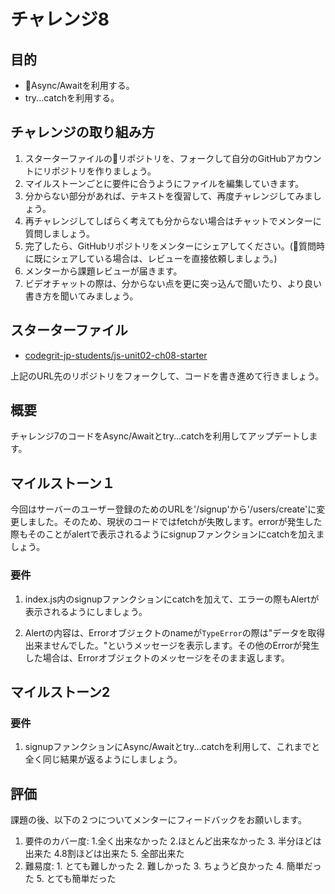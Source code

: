 # チャレンジ8

## 目的

- Async/Awaitを利用する。
- try...catchを利用する。

## チャレンジの取り組み方

1. スターターファイルのリポジトリを、フォークして自分のGitHubアカウントにリポジトリを作りましょう。
2. マイルストーンごとに要件に合うようにファイルを編集していきます。
3. 分からない部分があれば、テキストを復習して、再度チャレンジしてみましょう。
4. 再チャレンジしてしばらく考えても分からない場合はチャットでメンターに質問しましょう。
5. 完了したら、GitHubリポジトリをメンターにシェアしてください。(質問時に既にシェアしている場合は、レビューを直接依頼しましょう。)
6. メンターから課題レビューが届きます。
7. ビデオチャットの際は、分からない点を更に突っ込んで聞いたり、より良い書き方を聞いてみましょう。

## スターターファイル

- [codegrit-jp-students/js-unit02-ch08-starter](https://github.com/codegrit-jp-students/js-unit02-ch08-starter)

上記のURL先のリポジトリをフォークして、コードを書き進めて行きましょう。

## 概要

チャレンジ7のコードをAsync/Awaitとtry...catchを利用してアップデートします。

## マイルストーン１

今回はサーバーのユーザー登録のためのURLを'/signup'から'/users/create'に変更しました。そのため、現状のコードではfetchが失敗します。errorが発生した際もそのことがalertで表示されるようにsignupファンクションにcatchを加えましょう。

### 要件

1. index.js内のsignupファンクションにcatchを加えて、エラーの際もAlertが表示されるようにしましょう。

2. Alertの内容は、Errorオブジェクトのnameが`TypeError`の際は"データを取得出来ませんでした。"というメッセージを表示します。その他のErrorが発生した場合は、Errorオブジェクトのメッセージをそのまま返します。

## マイルストーン2

### 要件

1. signupファンクションにAsync/Awaitとtry...catchを利用して、これまでと全く同じ結果が返るようにしましょう。

## 評価

課題の後、以下の２つについてメンターにフィードバックをお願いします。

1. 要件のカバー度: 1.全く出来なかった 2.ほとんど出来なかった 3. 半分ほどは出来た 4.8割ほどは出来た 5. 全部出来た
2. 難易度: 1. とても難しかった 2. 難しかった 3. ちょうど良かった 4. 簡単だった 5. とても簡単だった
